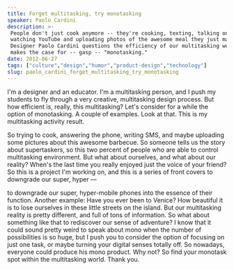 ```yaml
---
title: Forget multitasking, try monotasking
speaker: Paolo Cardini
description: >-
 People don't just cook anymore -- they're cooking, texting, talking on the phone,
 watching YouTube and uploading photos of the awesome meal they just made.
 Designer Paolo Cardini questions the efficiency of our multitasking world and
 makes the case for -- gasp -- "monotasking."
date: 2012-06-27
tags: ["culture","design","humor","product-design","technology"]
slug: paolo_cardini_forget_multitasking_try_monotasking
---
```


I'm a designer and an educator. I'm a multitasking person, and I push my students to fly
through a very creative, multitasking design process. But how efficient is, really, this
multitasking? Let's consider for a while the option of monotasking. A couple of examples.
Look at that. This is my multitasking activity result. 

So trying to cook, answering the phone, writing SMS, and maybe uploading some pictures
about this awesome barbecue. So someone tells us the story about supertaskers, so this two
percent of people who are able to control multitasking environment. But what about
ourselves, and what about our reality? When's the last time you really enjoyed just the
voice of your friend? So this is a project I'm working on, and this is a series of front
covers to downgrade our super, hyper — 

to downgrade our super, hyper-mobile phones into the essence of their function. Another
example: Have you ever been to Venice? How beautiful it is to lose ourselves in these
little streets on the island. But our multitasking reality is pretty different, and full
of tons of information. So what about something like that to rediscover our sense of
adventure? I know that it could sound pretty weird to speak about mono when the number of
possibilities is so huge, but I push you to consider the option of focusing on just one
task, or maybe turning your digital senses totally off. So nowadays, everyone could produce
his mono product. Why not? So find your monotask spot within the multitasking world. Thank
you. 

<!--
ad_duration=3.33
event="TEDGlobal 2012"
external_start_time=0
intro_duration=11.82
is_subtitle_required="False"
is_talk_featured="True"
language="en"
language_swap="False"
native_language="en"
number_of_related_talks=6
number_of_speakers=1
number_of_subtitled_videos=48
number_of_tags=5
number_of_talk_download_languages=49
number_of_talk_more_resources=0
number_of_talk_recommendations=0
number_of_talks_take_actions=0
post_ad_duration=0.83
published_timestamp="2012-11-30 16:09:46"
recording_date="2012-06-27"
speaker_description="Designer"
speaker_is_published=1
speaker_name="Paolo Cardini"
talk_name="Forget multitasking, try monotasking"
talks_tags=["culture","design","humor","product-design","technology"]
url_audio="https://download.ted.com/talks/PaoloCardini_2012G.mp3?apikey=acme-roadrunner"
url_photo_speaker="https://pe.tedcdn.com/images/ted/52ee378b59928e577aff53cf5ef20f85f29d9f16_254x191.jpg"
url_photo_talk="https://pe.tedcdn.com/images/ted/65f24e304cacea90ce4f5fd6e7baad2a57195e82_1600x1200.jpg"
url_webpage="https://www.ted.com/talks/paolo_cardini_forget_multitasking_try_monotasking"
video_type_name="TED Stage Talk"
-->